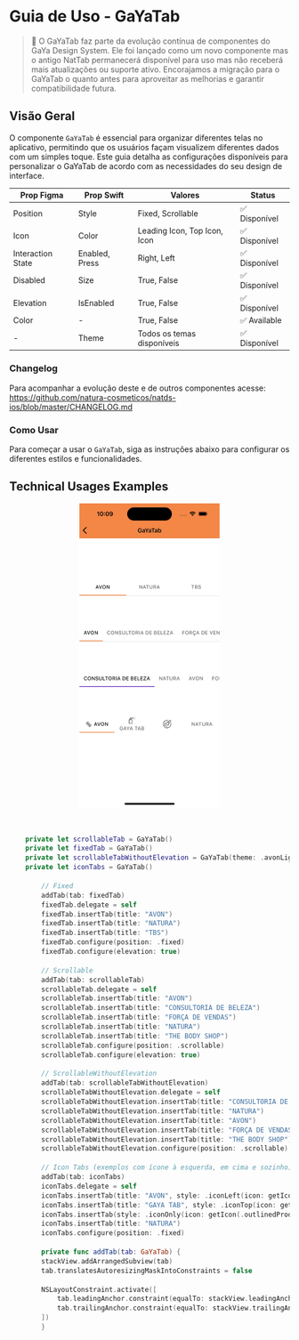 # Guia de Uso - GaYaTab

> 📢 O GaYaTab faz parte da evolução contínua de componentes do GaYa Design System. Ele foi lançado como um novo componente mas o antigo NatTab permanecerá disponível para uso mas não receberá mais atualizações ou suporte ativo. Encorajamos a migração para o GaYaTab o quanto antes para aproveitar as melhorias e garantir compatibilidade futura.


## Visão Geral

O componente `GaYaTab` é essencial para organizar diferentes telas no aplicativo, permitindo que os usuários façam visualizem diferentes dados com um simples toque. Este guia detalha as configurações disponíveis para personalizar o GaYaTab de acordo com as necessidades do seu design de interface.


| Prop Figma       | Prop Swift       | Valores                    | Status            |
| -------------- | -------------- | ------------------------- | ----------------- |
| Position          | Style          | Fixed, Scrollable | ✅  Disponível       |
| Icon          | Color          | Leading Icon, Top Icon, Icon | ✅  Disponível       |
| Interaction State           | Enabled, Press           | Right, Left         | ✅  Disponível       |
| Disabled          | Size           | True, False      | ✅  Disponível       |
| Elevation          | IsEnabled      | True, False               | ✅  Disponível       |
| Color          | -        | True, False               | ✅  Available  |
| -          | Theme          | Todos os temas disponíveis      | ✅  Disponível       |

### Changelog

Para acompanhar a evolução deste e de outros componentes acesse: https://github.com/natura-cosmeticos/natds-ios/blob/master/CHANGELOG.md

### Como Usar

Para começar a usar o `GaYaTab`, siga as instruções abaixo para configurar os diferentes estilos e funcionalidades.

## Technical Usages Examples

<p align="center">
  <img alt="1" src="./images/gayatab.png" width="50%"> 
</p>

<br>

```swift
    private let scrollableTab = GaYaTab()
    private let fixedTab = GaYaTab()
    private let scrollableTabWithoutElevation = GaYaTab(theme: .avonLight)
    private let iconTabs = GaYaTab()
    
        // Fixed
        addTab(tab: fixedTab)
        fixedTab.delegate = self
        fixedTab.insertTab(title: "AVON")
        fixedTab.insertTab(title: "NATURA")
        fixedTab.insertTab(title: "TBS")
        fixedTab.configure(position: .fixed)
        fixedTab.configure(elevation: true)
        
        // Scrollable
        addTab(tab: scrollableTab)
        scrollableTab.delegate = self
        scrollableTab.insertTab(title: "AVON")
        scrollableTab.insertTab(title: "CONSULTORIA DE BELEZA")
        scrollableTab.insertTab(title: "FORÇA DE VENDAS")
        scrollableTab.insertTab(title: "NATURA")
        scrollableTab.insertTab(title: "THE BODY SHOP")
        scrollableTab.configure(position: .scrollable)
        scrollableTab.configure(elevation: true)
        
        // ScrollableWithoutElevation
        addTab(tab: scrollableTabWithoutElevation)
        scrollableTabWithoutElevation.delegate = self
        scrollableTabWithoutElevation.insertTab(title: "CONSULTORIA DE BELEZA")
        scrollableTabWithoutElevation.insertTab(title: "NATURA")
        scrollableTabWithoutElevation.insertTab(title: "AVON")
        scrollableTabWithoutElevation.insertTab(title: "FORÇA DE VENDAS")
        scrollableTabWithoutElevation.insertTab(title: "THE BODY SHOP")
        scrollableTabWithoutElevation.configure(position: .scrollable)
        
        // Icon Tabs (exemplos com ícone à esquerda, em cima e sozinho)
        addTab(tab: iconTabs)
        iconTabs.delegate = self
        iconTabs.insertTab(title: "AVON", style: .iconLeft(icon: getIcon(.outlinedProductHair)))
        iconTabs.insertTab(title: "GAYA TAB", style: .iconTop(icon: getIcon(.outlinedProductSpray)))
        iconTabs.insertTab(style: .iconOnly(icon: getIcon(.outlinedProductBlush)))
        iconTabs.insertTab(title: "NATURA")
        iconTabs.configure(position: .fixed)
        
        private func addTab(tab: GaYaTab) {
        stackView.addArrangedSubview(tab)
        tab.translatesAutoresizingMaskIntoConstraints = false

        NSLayoutConstraint.activate([
            tab.leadingAnchor.constraint(equalTo: stackView.leadingAnchor),
            tab.trailingAnchor.constraint(equalTo: stackView.trailingAnchor)
        ])
        }
```
